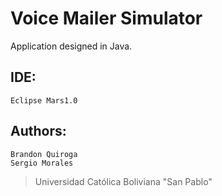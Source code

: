 # Voice Mailer Simulator

Application designed in Java.

## IDE: 
    Eclipse Mars1.0

## Authors: 
    Brandon Quiroga
    Sergio Morales

> Universidad Católica Boliviana "San Pablo"